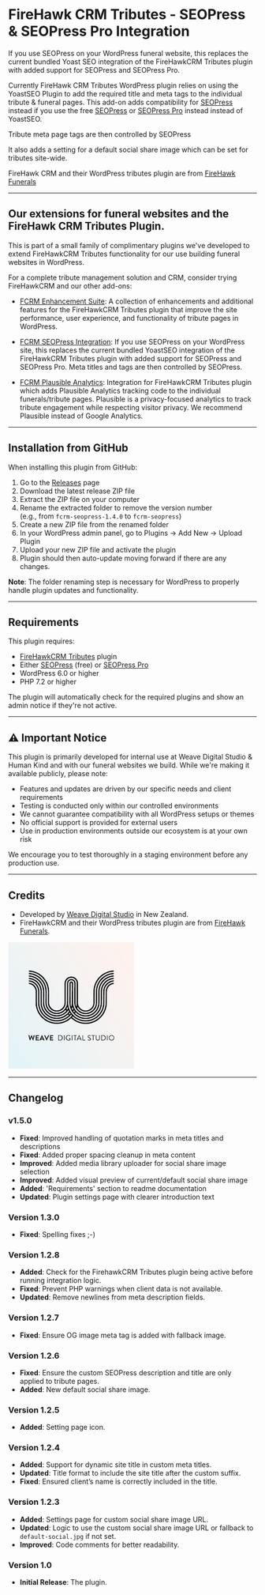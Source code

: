 # FireHawk CRM Tributes - SEOPress & SEOPress Pro Integration
 
If you use SEOPress on your WordPress funeral website, this replaces the current bundled Yoast SEO integration of the FireHawkCRM Tributes plugin with added support for SEOPress and SEOPress Pro.

Currently FireHawk CRM Tributes WordPress plugin relies on using the YoastSEO Plugin to add the required title and meta tags to the individual tribute & funeral pages.
This add-on adds compatibility for [SEOPress](https://wordpress.org/plugins/wp-seopress/) instead if you use the free [SEOPress](https://wordpress.org/plugins/wp-seopress/) or [SEOPress Pro](https://www.seopress.org/) instead instead of YoastSEO.

Tribute meta page tags are then controlled by SEOPress

It also adds a setting for a default social share image which can be set for tributes site-wide.

FireHawk CRM and their WordPress tributes plugin are from [FireHawk Funerals](https://firehawkfunerals.com)

---

## Our extensions for funeral websites and the FireHawk CRM Tributes Plugin.
This is part of a small family of complimentary plugins we've developed to extend FireHawkCRM Tributes functionality for our use building funeral websites in WordPress.

For a complete tribute management solution and CRM, consider trying FireHawkCRM and our other add-ons:

- [FCRM Enhancement Suite](https://github.com/weavedigitalstudio/fcrm-enhancement-suite):
A collection of enhancements and additional features for the FireHawkCRM Tributes plugin that improve the site performance, user experience, and functionality of tribute pages in WordPress.

- [FCRM SEOPress Integration](https://github.com/weavedigitalstudio/fcrm-seopress):
If you use SEOPress on your WordPress site, this replaces the current bundled YoastSEO integration of the FireHawkCRM Tributes plugin with added support for SEOPress and SEOPress Pro. Meta titles and tags are then controlled by SEOPress.

- [FCRM Plausible Analytics](https://github.com/weavedigitalstudio/fcrm-plausible-analytics):
Integration for FireHawkCRM Tributes plugin which adds Plausible Analytics tracking code to the individual funerals/tribute pages. Plausible is a privacy-focused analytics to track tribute engagement while respecting visitor privacy. We recommend Plausible instead of Google Analytics.

---

## Installation from GitHub
When installing this plugin from GitHub:
1. Go to the [Releases](https://github.com/weavedigitalstudio/fcrm-seopress/releases) page
2. Download the latest release ZIP file
3. Extract the ZIP file on your computer
4. Rename the extracted folder to remove the version number  
   (e.g., from `fcrm-seopress-1.4.0` to `fcrm-seopress`)
5. Create a new ZIP file from the renamed folder
6. In your WordPress admin panel, go to Plugins → Add New → Upload Plugin
7. Upload your new ZIP file and activate the plugin
8. Plugin should then auto-update moving forward if there are any changes.

**Note**: The folder renaming step is necessary for WordPress to properly handle plugin updates and functionality.

---

## Requirements

This plugin requires:
- [FireHawkCRM Tributes](https://firehawkfunerals.com) plugin
- Either [SEOPress](https://wordpress.org/plugins/wp-seopress/) (free) or [SEOPress Pro](https://www.seopress.org/)
- WordPress 6.0 or higher
- PHP 7.2 or higher

The plugin will automatically check for the required plugins and show an admin notice if they're not active.

---

## ⚠️ Important Notice

This plugin is primarily developed for internal use at Weave Digital Studio & Human Kind and with our  funeral websites we build. While we're making it available publicly, please note:

- Features and updates are driven by our specific needs and client requirements
- Testing is conducted only within our controlled environments
- We cannot guarantee compatibility with all WordPress setups or themes
- No official support is provided for external users
- Use in production environments outside our ecosystem is at your own risk

We encourage you to test thoroughly in a staging environment before any production use.

---

## Credits

- Developed by [Weave Digital Studio](https://weave.co.nz) in New Zealand.
- FireHawkCRM and their WordPress tributes plugin are from [FireHawk Funerals](https://firehawkfunerals.com).

![Plugin Icon](icon-256x256.png)

---

## Changelog

### v1.5.0
- **Fixed**: Improved handling of quotation marks in meta titles and descriptions
- **Fixed**: Added proper spacing cleanup in meta content
- **Improved**: Added media library uploader for social share image selection
- **Improved**: Added visual preview of current/default social share image
- **Added**: 'Requirements' section to readme documentation
- **Updated**: Plugin settings page with clearer introduction text

### Version 1.3.0
- **Fixed**: Spelling fixes ;-)

### Version 1.2.8
- **Added**: Check for the FirehawkCRM Tributes plugin being active before running integration logic.
- **Fixed**: Prevent PHP warnings when client data is not available.
- **Updated**: Remove newlines from meta description fields.

### Version 1.2.7
- **Fixed**: Ensure OG image meta tag is added with fallback image.

### Version 1.2.6
- **Fixed**: Ensure the custom SEOPress description and title are only applied to tribute pages.
- **Added**: New default social share image.

### Version 1.2.5
- **Added**: Setting page icon.

### Version 1.2.4
- **Added**: Support for dynamic site title in custom meta titles.
- **Updated**: Title format to include the site title after the custom suffix.
- **Fixed**: Ensured client’s name is correctly included in the title.

### Version 1.2.3
- **Added**: Settings page for custom social share image URL.
- **Updated**: Logic to use the custom social share image URL or fallback to `default-social.jpg` if not set.
- **Improved**: Code comments for better readability.

### Version 1.0
- **Initial Release**: The plugin.